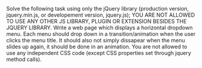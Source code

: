 Solve the following task using only the jQuery library (production version, jquery.min.js, or developement version, jquery.js); 
YOU ARE NOT ALLOWED TO USE ANY OTHER JS LIBRARY, PLUGIN OR EXTENSION BESIDES THE JQUERY LIBRARY. 
Write a web page which displays a horizontal dropdown menu. Each menu should drop down in a transition/animation when the user clicks 
the menu title. It should also not simply dissapear when the menu slides up again, it should be done in an animation. 
You are not allowed to use any independent CSS code (except CSS properties set through jquery method calls).